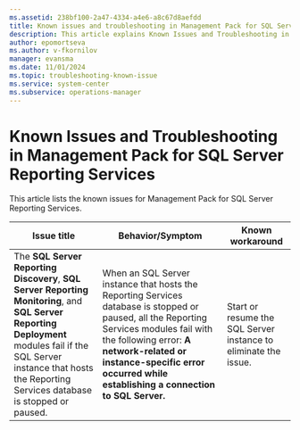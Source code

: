 ```yaml
---
ms.assetid: 238bf100-2a47-4334-a4e6-a8c67d8aefdd
title: Known issues and troubleshooting in Management Pack for SQL Server Reporting Services
description: This article explains Known Issues and Troubleshooting in Management Pack for SQL Server Reporting Services
author: epomortseva
ms.author: v-fkornilov
manager: evansma
ms.date: 11/01/2024
ms.topic: troubleshooting-known-issue
ms.service: system-center
ms.subservice: operations-manager
---
```


# Known Issues and Troubleshooting in Management Pack for SQL Server Reporting Services

This article lists the known issues for Management Pack for SQL Server Reporting Services.

|Issue title|Behavior/Symptom|Known workaround|
|-|-|-|
|The **SQL Server Reporting Discovery**, **SQL Server Reporting Monitoring**, and **SQL Server Reporting Deployment** modules fail if the SQL Server instance that hosts the Reporting Services database is stopped or paused.|When an SQL Server instance that hosts the Reporting Services database is stopped or paused, all the Reporting Services modules fail with the following error: **A network-related or instance-specific error occurred while establishing a connection to SQL Server.**|Start or resume the SQL Server instance to eliminate the issue.|
